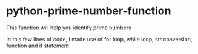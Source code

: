 # python-prime-number-function
This function will help you identify prime numbers

In this few lines of code, I made use of for loop, while loop, str conversion, function and if statement 
